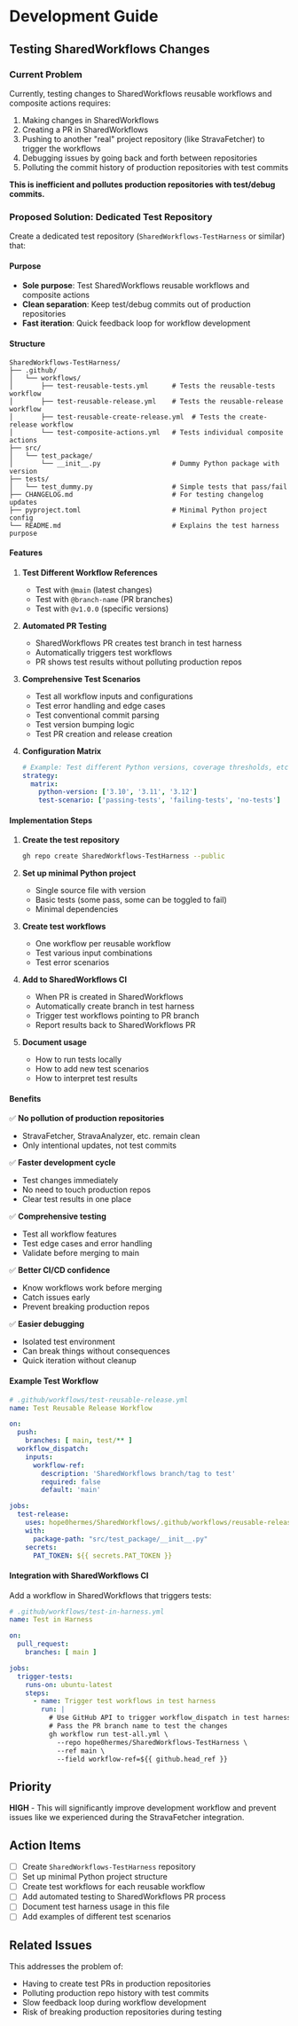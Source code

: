 # Development Guide

## Testing SharedWorkflows Changes

### Current Problem

Currently, testing changes to SharedWorkflows reusable workflows and composite actions requires:
1. Making changes in SharedWorkflows
2. Creating a PR in SharedWorkflows
3. Pushing to another "real" project repository (like StravaFetcher) to trigger the workflows
4. Debugging issues by going back and forth between repositories
5. Polluting the commit history of production repositories with test commits

**This is inefficient and pollutes production repositories with test/debug commits.**

### Proposed Solution: Dedicated Test Repository

Create a dedicated test repository (`SharedWorkflows-TestHarness` or similar) that:

#### Purpose
- **Sole purpose**: Test SharedWorkflows reusable workflows and composite actions
- **Clean separation**: Keep test/debug commits out of production repositories
- **Fast iteration**: Quick feedback loop for workflow development

#### Structure
```
SharedWorkflows-TestHarness/
├── .github/
│   └── workflows/
│       ├── test-reusable-tests.yml      # Tests the reusable-tests workflow
│       ├── test-reusable-release.yml    # Tests the reusable-release workflow
│       ├── test-reusable-create-release.yml  # Tests the create-release workflow
│       └── test-composite-actions.yml   # Tests individual composite actions
├── src/
│   └── test_package/
│       └── __init__.py                  # Dummy Python package with version
├── tests/
│   └── test_dummy.py                    # Simple tests that pass/fail
├── CHANGELOG.md                         # For testing changelog updates
├── pyproject.toml                       # Minimal Python project config
└── README.md                            # Explains the test harness purpose
```

#### Features

1. **Test Different Workflow References**
   - Test with `@main` (latest changes)
   - Test with `@branch-name` (PR branches)
   - Test with `@v1.0.0` (specific versions)

2. **Automated PR Testing**
   - SharedWorkflows PR creates test branch in test harness
   - Automatically triggers test workflows
   - PR shows test results without polluting production repos

3. **Comprehensive Test Scenarios**
   - Test all workflow inputs and configurations
   - Test error handling and edge cases
   - Test conventional commit parsing
   - Test version bumping logic
   - Test PR creation and release creation

4. **Configuration Matrix**
   ```yaml
   # Example: Test different Python versions, coverage thresholds, etc.
   strategy:
     matrix:
       python-version: ['3.10', '3.11', '3.12']
       test-scenario: ['passing-tests', 'failing-tests', 'no-tests']
   ```

#### Implementation Steps

1. **Create the test repository**
   ```bash
   gh repo create SharedWorkflows-TestHarness --public
   ```

2. **Set up minimal Python project**
   - Single source file with version
   - Basic tests (some pass, some can be toggled to fail)
   - Minimal dependencies

3. **Create test workflows**
   - One workflow per reusable workflow
   - Test various input combinations
   - Test error scenarios

4. **Add to SharedWorkflows CI**
   - When PR is created in SharedWorkflows
   - Automatically create branch in test harness
   - Trigger test workflows pointing to PR branch
   - Report results back to SharedWorkflows PR

5. **Document usage**
   - How to run tests locally
   - How to add new test scenarios
   - How to interpret test results

#### Benefits

✅ **No pollution of production repositories**
   - StravaFetcher, StravaAnalyzer, etc. remain clean
   - Only intentional updates, not test commits

✅ **Faster development cycle**
   - Test changes immediately
   - No need to touch production repos
   - Clear test results in one place

✅ **Comprehensive testing**
   - Test all workflow features
   - Test edge cases and error handling
   - Validate before merging to main

✅ **Better CI/CD confidence**
   - Know workflows work before merging
   - Catch issues early
   - Prevent breaking production repos

✅ **Easier debugging**
   - Isolated test environment
   - Can break things without consequences
   - Quick iteration without cleanup

#### Example Test Workflow

```yaml
# .github/workflows/test-reusable-release.yml
name: Test Reusable Release Workflow

on:
  push:
    branches: [ main, test/** ]
  workflow_dispatch:
    inputs:
      workflow-ref:
        description: 'SharedWorkflows branch/tag to test'
        required: false
        default: 'main'

jobs:
  test-release:
    uses: hope0hermes/SharedWorkflows/.github/workflows/reusable-release.yml@${{ github.event.inputs.workflow-ref || 'main' }}
    with:
      package-path: "src/test_package/__init__.py"
    secrets:
      PAT_TOKEN: ${{ secrets.PAT_TOKEN }}
```

#### Integration with SharedWorkflows CI

Add a workflow in SharedWorkflows that triggers tests:

```yaml
# .github/workflows/test-in-harness.yml
name: Test in Harness

on:
  pull_request:
    branches: [ main ]

jobs:
  trigger-tests:
    runs-on: ubuntu-latest
    steps:
      - name: Trigger test workflows in test harness
        run: |
          # Use GitHub API to trigger workflow_dispatch in test harness
          # Pass the PR branch name to test the changes
          gh workflow run test-all.yml \
            --repo hope0hermes/SharedWorkflows-TestHarness \
            --ref main \
            --field workflow-ref=${{ github.head_ref }}
```

## Priority

**HIGH** - This will significantly improve development workflow and prevent issues like we experienced during the StravaFetcher integration.

## Action Items

- [ ] Create `SharedWorkflows-TestHarness` repository
- [ ] Set up minimal Python project structure
- [ ] Create test workflows for each reusable workflow
- [ ] Add automated testing to SharedWorkflows PR process
- [ ] Document test harness usage in this file
- [ ] Add examples of different test scenarios

## Related Issues

This addresses the problem of:
- Having to create test PRs in production repositories
- Polluting production repo history with test commits
- Slow feedback loop during workflow development
- Risk of breaking production repositories during testing
